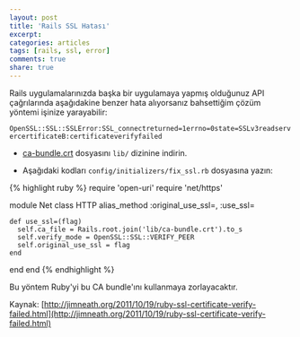 ```yaml
---
layout: post
title: 'Rails SSL Hatası'
excerpt:
categories: articles
tags: [rails, ssl, error]
comments: true
share: true
---
```


Rails uygulamalarınızda başka bir uygulamaya yapmış olduğunuz API çağrılarında
aşağıdakine benzer hata alıyorsanız bahsettiğim çözüm yöntemi işinize
yarayabilir:

`OpenSSL::SSL::SSLError:SSL_connectreturned=1errno=0state=SSLv3readservercertificateB:certificateverifyfailed`

- [ca-bundle.crt](http://curl.haxx.se/ca/ca-bundle.crt) dosyasını `lib/` dizinine
indirin.

- Aşağıdaki kodları `config/initializers/fix_ssl.rb` dosyasına yazın:

{% highlight ruby %}
require 'open-uri'
require 'net/https'

module Net
  class HTTP
    alias_method :original_use_ssl=, :use_ssl=

    def use_ssl=(flag)
      self.ca_file = Rails.root.join('lib/ca-bundle.crt').to_s
      self.verify_mode = OpenSSL::SSL::VERIFY_PEER
      self.original_use_ssl = flag
    end
  end
end
{% endhighlight %}

Bu yöntem Ruby'yi bu CA bundle'ını kullanmaya zorlayacaktır.

Kaynak: [http://jimneath.org/2011/10/19/ruby-ssl-certificate-verify-failed.html](http://jimneath.org/2011/10/19/ruby-ssl-certificate-verify-failed.html)

